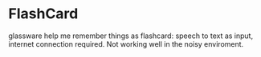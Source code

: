 # FlashCard
glassware help me remember things as flashcard:
speech to text as input, internet connection required. Not working well in the noisy enviroment.

